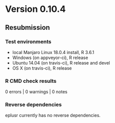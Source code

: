# Version 0.10.4

## Resubmission

### Test environments

* local Manjaro Linux 18.0.4 install, R 3.6.1
* Windows (on appveyor-ci), R release
* Ubuntu 14.04 (on travis-ci), R release and devel
* OS X (on travis-ci), R release

### R CMD check results

0 errors | 0 warnings | 0 notes

### Reverse dependencies

eplusr currently has no reverse dependencies.
